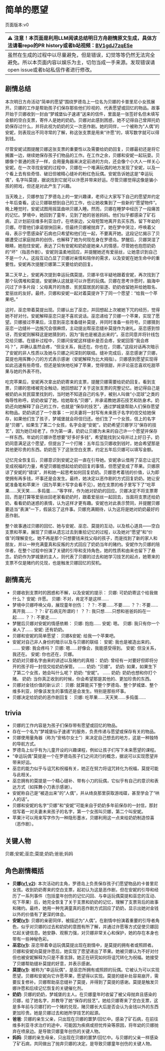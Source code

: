 # 简单的愿望
页面版本:v0
 

| :warning: 注意！本页面是利用LLM阅读总结明日方舟剧情原文生成，具体方法请看repo的PR history或者b站视频：[BV1gdJ7zqESe](https://www.bilibili.com/video/BV1gdJ7zqESe/)         |
|:----------------------------|
| 虽然在生成的过程中以尽量避免，但是错误，幻觉等等仍然无法完全避免。所以本页面内容以娱乐为主，切勿当成一手来源。发现错误请open issue或者b站私信作者进行修改。|



## 剧情总结
本次明日方舟活动“简单的愿望”围绕罗德岛上一位名为贝娜的卡普里尼小女孩展开。贝娜的工作是帮助孩子们保存那些他们珍视的、代表愿望或回忆的物品。故事开始于贝娜收到一封由“梦城堡仙子速递”送来的信件，里面是一张签好名但未填写金额的空白支票，寄件人是她的奶奶。贝娜对此感到困惑，她不记得自己曾拜托奶奶保存过什么，并将此视为奶奶的又一次恶作剧。她的同伴，一个被称为“人偶”的安妮，则表现出不同寻常的了解，称这张支票是用来“许愿”的，填写数字就可以得到钱。

尽管安妮试图提醒贝娜这张支票的重要性以及需要给奶奶回复，贝娜最初还是将它搁置一边，继续她保存孩子们物品的工作。在工作之余，贝娜和安妮一起玩耍。贝娜像个普通的孩子一样，会用量角器来决定前进的方向，还会像个小大人一样关心安妮。在一次寻找安妮的过程中，贝娜在一个堆满玩偶的地方发现了安妮，以及一个看上去有些奇怪、破旧但被精心缝补的粉红色玩偶。安妮告诉她这是“幸运玩偶”，名字叫莫提，据说找到它就可以许愿并带来好运。尽管贝娜觉得这像是骗小孩的把戏，但还是对此产生了兴趣。

当天晚上，贝娜参加了罗德岛上的一堂兴趣课，老师让大家写下自己的愿望并约定十年后查看。这让贝娜联想到自己的工作，也让她收集到了一些新的“愿望物件”。晚上睡觉时，安妮试图用摇篮曲哄贝娜入睡。然而，贝娜在睡梦中经历了一段痛苦的记忆。梦境中，她回到了童年，见到了她的爸爸妈妈。他们似乎都感染了矿石病，正计划前往维多利亚治疗。在喷泉边，父母短暂地离开去买东西，留下年幼的贝娜。尽管他们承诺很快回来，但最终贝娜被抛弃了。她在梦中哭泣，呼唤着父母，表示宁愿感染矿石病也只希望和他们在一起，不要离开她。这段记忆揭示了贝娜遭受过家庭抛弃的创伤，也解释了她为何现在身在罗德岛。梦醒后，贝娜哭湿了眼睛，她抱住安妮，表达了只有安妮和奶奶是她亲人的情感，尽管她也抱怨奶奶的“坏”（指恶作剧）。安妮则温柔地回应，并提醒她还有爱丽丝，让她意识到自己不是一个人。这段互动凸显了贝娜对亲情和陪伴的需求，以及安妮在她生命中的重要性。安妮再次提醒贝娜第二天要给奶奶回复。

第二天早上，安妮再次提到幸运玩偶莫提。贝娜半信半疑地跟着安妮，再次找到了那个玩偶堆和莫提。安妮确认这就是可以许愿的玩偶。贝娜在思考许愿时，脑海中闪过了许多片段：父母离开的场景、贫民窟居民的驱逐、奶奶收留她并给她取名、爱丽丝的友好。最终，贝娜和安妮一起对着莫提许下了同一个愿望：“给我一个苹果吧。”

这时，巫恋带着莫提出现。贝娜认出了巫恋，并回想起上次被她下咒的经历，觉得她不好对付。安妮解释巫恋只是不喜欢说话。巫恋递给了贝娜一个苹果，实现了愿望。贝娜接过苹果后，注意到巫恋准备缝补莫提，并同时准备一些符号。贝娜猜到巫恋一边缝补一边施咒会很麻烦，主动提出帮巫恋缝补莫提作为谢礼。巫恋感到惊讶，而安妮则解释这是她猜到的，因为“我也是被造出来的”。巫恋同意并将针线包交给贝娜。在缝补过程中，贝娜问安妮这样缝补是否会疼，安妮回答“我会疼吗？”，并确认虽然会疼，“但没关系，我还在。你也在，贝娜。”这段对话再次暗示了安妮的非人性质以及她与贝娜之间深刻的联结。缝补完成后，巫恋感谢了贝娜，莫提也用挥舞小刀的方式表示感谢（安妮解释为比大拇指）。贝娜感到愿望实现得如此迅速有些奇怪，但还是愉快地吃掉了苹果，觉得很甜，并评论巫恋喜欢吃甜苹果与她的外表不符。

吃完苹果后，安妮再次拿出奶奶寄来的支票，提醒贝娜需要给奶奶回复。看到支票，贝娜的思绪被完全触动，她回想起了关于这张支票的完整记忆。她记得自己是被奶奶从贫民窟里找到的，当时她不知道自己的名字，被别人叫做“小混球”之类的侮辱性称呼。奶奶收留了她，给她取名“贝娜”，并承诺教她源石技艺和防身术。奶奶还向她解释了自己的工作，也就是“保存的技艺”，通过梦城堡帮助人们保存愿望和物品。奶奶讲述了一个故事：一对夫妻将一封写有未来孩子名字的信交给她保存，如果他们生了孩子，梦城堡就会将信归还。他们生了一个女孩，信上的名字是“贝娜”。如果生了第二个女孩，名字会是“安妮”。奶奶希望贝娜学习“保存的技艺”，因为她已经老了。作为第一课，奶奶让贝娜为未来的自己许一个愿望并保存一样东西。年幼的贝娜许愿想要“好多好多钱”，希望能找到父母并过上好日子。奶奶同意满足这个愿望，但提出了一个打赌：五年后当贝娜收到钱时，她会希望那是其他更珍贵的东西。奶奶签下了这张空白支票，约定五年后贝娜可以填写金额。

记忆完全恢复后，贝娜意识到安妮之前一直在引导她。安妮承认借用了巫恋让诅咒变成祝福的力量，希望贝娜能想起给奶奶回复的事情，但愿望变成了苹果。贝娜原谅了安妮的“错误”，并和她一起思考如何回复奶奶。贝娜思考着钱的价值，认为即使拥有再多钱，坏事还是会发生。最终，她决定以恶作剧的方式回复奶奶。她让安妮准备笔和苹果汁（因为苹果汁写字会看不见）。她在支票的格子里写下了“吃苹果......天天笑......多捣蛋......”等字样，作为她对奶奶的回应。贝娜决定不将支票寄回，而是打算等爱丽丝回老家看奶奶时，跟着爱丽丝一起回去，当面将支票还给奶奶，看看奶奶迷惑的表情，认为这样才更有趣。安妮也对此表示赞同，并提醒贝娜要适当“表演”一下，假装忘了这件事。贝娜充满期待，认为这将是她对奶奶最好的恶作剧。

整个故事通过贝娜的回忆、她与安妮、巫恋、莫提的互动，以及核心道具——空白支票和苹果，展现了贝娜从遗忘过去到重拾记忆的过程，以及她对“愿望”和“价值”的理解变化。她不再是那个只想要钱来找父母的孩子，而是找到了新的家人和朋友，并以一种充满童真和反叛的方式回应了奶奶当年的赌约。安妮作为贝娜的陪伴者，在整个过程中扮演了关键的引导和支持角色，她的性质和由来也留下了悬念。奶奶作为梦城堡的主人，则代表了贝娜的过去和她学习技艺的起点，她寄来的支票不仅是赌约的兑现，也是触发贝娜回忆的契机。
## 剧情高光
*   贝娜收到支票时的困惑和不解，以及安妮的提示：
    贝娜: 可奶奶寄这个给我做什么？
    安妮: 许愿。
    贝娜: 不对，肯定不是这样......
*   梦境中贝娜呼唤父母，展现童年创伤：
    ？？: 不要......不要......
    ？？: 不要......离开我......
    ？？: 矿石病无所谓的！
    ？？: 我只想......只想和爸爸妈妈在一起......
    ？？: 不要走......
*   梦醒后贝娜对安妮的情感依赖：
    贝娜: 抱抱......
    安妮: 嗯。
    贝娜: 我只有你一个亲人了......
    安妮: 还有奶奶。
*   贝娜和安妮的简单愿望：
    贝娜&安妮: 给我一个苹果吧。
*   安妮对自己非人身份的暗示以及与贝娜的联结：
    安妮: 我也是被造出来的。
    ......
    安娜: 我会疼吗？
    贝娜: 嗯......好像会，我能感受得到。
    安妮: 但没关系，我还在。
    安妮: 你也还在，贝娜。
*   奶奶对贝娜名字由来的讲述以及赌约的真相：
    奶奶: 曾经有一对要好但即将分开的孩子将一封信交给奶奶保管。
    ......
    奶奶: “贝娜”。
    奶奶: 如果，如果生下了第二个女孩，她会叫什么呢？
    奶奶: “安妮”。
    ......
    奶奶: 奶奶也想和你打个赌。
    奶奶: 当你真正收到的时候，你会希望那是其他的、更加珍贵的东西。
*   贝娜对金钱价值的新认识：
    贝娜: 就算能买下整个罗德岛、整个梦城堡、整个维多利亚，好像该发生的事情还是会发生。特别是那些坏事。
*   贝娜决定给奶奶的恶作剧回复：
    贝娜: 吃苹果......天天笑......多捣蛋......
## trivia
*   贝娜的工作内容是为孩子们保存带有愿望或回忆的物品。
*   存在一个名为“梦城堡仙子速递”的服务，负责传递与愿望或保存有关的物品。
*   贝娜使用量角器（称为“安格尔女士”）来决定自己想去的地方，这是一种独特的导航方式。
*   罗德岛上似乎有为儿童开设的兴趣课程，例如让孩子们写下未来愿望的课程。
*   “幸运玩偶”莫提是一个在罗德岛孩子们之间流行的概念，据说可以实现愿望并带来好运。
*   巫恋的能力似乎与诅咒和祝福有关，她正在努力将诅咒转化为祝福，莫提可能与此相关。
*   巫恋拥有的莫提是一个精心缝补、带有小刀的玩偶，它似乎有自己的意识和表达方式（如挥舞小刀表示感谢）。
*   安妮称自己是“被造出来”的“人偶”，并从绮良那里获取游戏碟，甚至学会了“哄人的话”。
*   贝娜和安妮的名字“贝娜”和“安妮”可能来自于奶奶多年前保存的一封信，那封信写着一对夫妻未来孩子的名字，第一个女孩叫贝娜，第二个叫安妮。
*   苹果汁可以用来写字作为一种隐形墨水，贝娜利用这一点来给奶奶制造惊喜（恶作剧）。
## 关键人物
贝娜;安妮;巫恋;莫提;奶奶;爸爸;妈妈
## 角色剧情概括
-   **贝娜([v1](../chars/char_369_bena.md),[v2](../char_v3/char_369_bena.md))**: 本次活动的主角，罗德岛上负责保存孩子们愿望物品的卡普里尼女孩。收到奶奶寄来的空白支票，起初认为这是恶作剧，但在安妮的引导和经历了一系列事件（包括童年创伤的记忆闪回、与幸运玩偶莫提和巫恋的互动、吃下苹果）后，她完全恢复了关于支票和奶奶的记忆，理解了支票背后的故事和赌约。最终，她用一种充满童真的恶作剧方式回应了奶奶，显示出她对金钱以外的价值有了更深的体会。
-   **安妮([v1](../chars/extended_char_an_ni.md))**: 贝娜的亲密同伴，被描述为“人偶”。在剧情中扮演着重要的引导者角色，似乎对贝娜的过去和奶奶的意图有所了解，并通过许愿等方式促使贝娜回忆起关键信息。她安静、观察力强，对贝娜非常关心和保护，她的存在本身也带有一些神秘色彩。
-   **巫恋([v1](../chars/char_254_vodfox.md))**: 巫恋带着幸运玩偶莫提出现在剧情中，是莫提的拥有者或照顾者。贝娜和安妮向莫提许愿后，她实现了愿望递出了苹果。她被贝娜认为不好对付但也被安妮解释为只是不善言辞。她正在研究如何将诅咒转化为祝福。她接受了贝娜帮助缝补莫提的好意，并表示感谢。
-   **莫提([v1](../chars/extended_char_mo_ti.md))**: 被称为“幸运玩偶”，是巫恋所拥有或照顾的玩偶。它被认为可以实现愿望。贝娜和安妮向它许愿苹果，愿望得以实现。莫提的缝补处容易崩开，需要反复修补。贝娜帮助巫恋缝补了莫提，并得到了莫提的感谢。莫提是触发贝娜许愿和后续记忆恢复的关键催化剂。
-   **奶奶**: 贝娜的奶奶，梦城堡的主人。在贝娜童年时收留了被父母抛弃且感染的贝娜，给了她名字，并教导了她“保存的技艺”。她给贝娜寄来了空白支票，这是多年前与贝娜打的一个赌的兑现，赌贝娜长大后是否会认为金钱以外的东西更加珍贵。她是贝娜过去和她所学技艺的起源。
-   **爸爸**: 贝娜的亲生父亲，只出现在贝娜的噩梦/回忆中。感染了矿石病，在前往维多利亚寻求治疗的途中，可能因为疾病或担忧传染等原因，将年幼的贝娜抛弃在喷泉边。是导致贝娜童年创伤的关键人物。
-   **妈妈**: 贝娜的亲生母亲，只出现在贝娜的噩梦/回忆中。与贝娜的父亲一样感染了矿石病，共同做出了抛弃贝娜的决定。是导致贝娜童年创伤的关键人物。